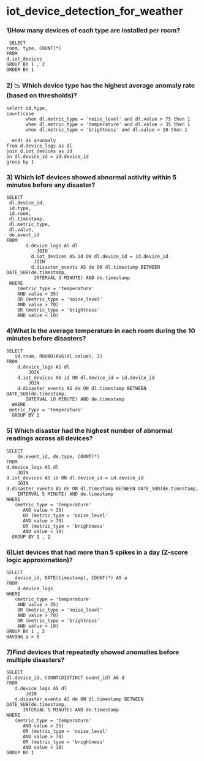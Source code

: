 # iot_device_detection_for_weather

### 1)How many devices of each type are installed per room?
     SELECT 
    room, type, COUNT(*)
    FROM
    d.iot_devices
    GROUP BY 1 , 2
    ORDER BY 1
### 2) 📉 Which device type has the highest average anomaly rate (based on thresholds)?

    select id.type,
    count(case 
           when dl.metric_type = 'noise_level' and dl.value > 75 then 1
           when dl.metric_type = 'temperature' and dl.value > 35 then 1
           when dl.metric_type = 'brightness' and dl.value < 10 then 1

      end) as anonmaly
    from d.device_logs as dl 
    join d.iot_devices as id
    on dl.device_id = id.device_id 
    group by 1
    
### 3) Which IoT devices showed abnormal activity within 5 minutes before any disaster?

    SELECT 
     dl.device_id,
     id.type,
     id.room,
     dl.timestamp,
     dl.metric_type,
     dl.value,
     de.event_id
    FROM
           d.device_logs AS dl
               JOIN
             d.iot_devices AS id ON dl.device_id = id.device_id
              JOIN
             d.disaster_events AS de ON dl.timestamp BETWEEN DATE_SUB(de.timestamp,
              INTERVAL 3 MINUTE) AND de.timestamp
     WHERE
        (metric_type = 'temperature'
        AND value > 35)
        OR (metric_type = 'noise_level'
        AND value > 70)
        OR (metric_type = 'brightness'
        AND value < 10)

### 4)What is the average temperature in each room during the 10 minutes before disasters?

    SELECT 
       id.room, ROUND(AVG(dl.value), 2)
    FROM
        d.device_logs AS dl
            JOIN
        d.iot_devices AS id ON dl.device_id = id.device_id
            JOIN
        d.disaster_events AS de ON dl.timestamp BETWEEN DATE_SUB(de.timestamp,
           INTERVAL 10 MINUTE) AND de.timestamp
      WHERE
     metric_type = 'temperature'
      GROUP BY 1

### 5) Which disaster had the highest number of abnormal readings across all devices?

    SELECT 
        de.event_id, de.type, COUNT(*)
    FROM
    d.device_logs AS dl
        JOIN
    d.iot_devices AS id ON dl.device_id = id.device_id
        JOIN
    d.disaster_events AS de ON dl.timestamp BETWEEN DATE_SUB(de.timestamp,
        INTERVAL 5 MINUTE) AND de.timestamp
    WHERE
       (metric_type = 'temperature'
          AND value > 35)
          OR (metric_type = 'noise_level'
          AND value > 70)
          OR (metric_type = 'brightness'
          AND value < 10)
      GROUP BY 1 , 2


### 6)List devices that had more than 5 spikes in a day (Z-score logic approximation)?

    SELECT 
       device_id, DATE(timestamp), COUNT(*) AS a
    FROM
        d.device_logs
    WHERE
       (metric_type = 'temperature'
        AND value > 35)
        OR (metric_type = 'noise_level'
        AND value > 70)
        OR (metric_type = 'brightness'
        AND value < 10)
    GROUP BY 1 , 2
    HAVING a > 5

### 7)Find devices that repeatedly showed anomalies before multiple disasters?

    SELECT 
    dl.device_id, COUNT(DISTINCT event_id) AS d
    FROM
       d.device_logs AS dl
           JOIN
       d.disaster_events AS de ON dl.timestamp BETWEEN DATE_SUB(de.timestamp,
          INTERVAL 5 MINUTE) AND de.timestamp
    WHERE
       (metric_type = 'temperature'
          AND value > 35)
          OR (metric_type = 'noise_level'
          AND value > 70)
          OR (metric_type = 'brightness'
          AND value < 10)
    GROUP BY 1


















